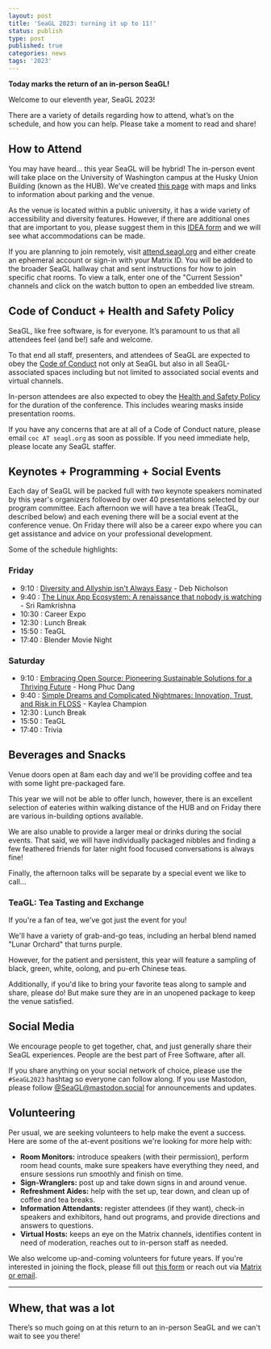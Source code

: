 ```yaml
---
layout: post
title: 'SeaGL 2023: turning it up to 11!'
status: publish
type: post
published: true
categories: news
tags: '2023'
---
```


**Today marks the return of an in-person SeaGL!**

Welcome to our eleventh year, SeaGL 2023!

There are a variety of details regarding how to attend, what’s on the schedule, and how you can help. Please take a moment to read and share!


## How to Attend

You may have heard… this year SeaGL will be hybrid! The in-person event will take place on the University of Washington campus at the Husky Union Building (known as the HUB). We've created [this page](/maps/2023) with maps and links to information about parking and the venue.

As the venue is located within a public university, it has a wide variety of accessibility and diversity features. However, if there are additional ones that are important to you, please suggest them in this [IDEA form](/IDEA_suggestions) and we will see what accommodations can be made.

If you are planning to join remotely, visit [attend.seagl.org](https://attend.seagl.org) and either create an ephemeral account or sign-in with your Matrix ID. You will be added to the broader SeaGL hallway chat and sent instructions for how to join specific chat rooms. To view a talk, enter one of the "Current Session" channels and click on the watch button to open an embedded live stream.


## Code of Conduct + Health and Safety Policy

SeaGL, like free software, is for everyone. It’s paramount to us that all attendees feel (and be!) safe and welcome.

To that end all staff, presenters, and attendees of SeaGL are expected to obey the [Code of Conduct](/coc) not only at SeaGL but also in all SeaGL-associated spaces including but not limited to associated social events and virtual channels.

In-person attendees are also expected to obey the [Health and Safety Policy](/health) for the duration of the conference. This includes wearing masks inside presentation rooms.

If you have any concerns that are at all of a Code of Conduct nature, please email `coc AT seagl.org` as soon as possible. If you need immediate help, please locate any SeaGL staffer.


## Keynotes + Programming + Social Events

Each day of SeaGL will be packed full with two keynote speakers nominated by this year's organizers followed by over 40 presentations selected by our program committee. Each afternoon we will have a tea break (TeaGL, described below) and each evening there will be a social event at the conference venue. On Friday there will also be a career expo where you can get assistance and advice on your professional development.

Some of the schedule highlights:

### Friday
- 9:10 : [Diversity and Allyship isn't Always Easy](https://osem.seagl.org/conferences/seagl2023/program/proposals/1016) - Deb Nicholson
- 9:40 : [The Linux App Ecosystem: A renaissance that nobody is watching](https://osem.seagl.org/conferences/seagl2023/program/proposals/1017) - Sri Ramkrishna
- 10:30 : Career Expo
- 12:30 : Lunch Break
- 15:50 : TeaGL
- 17:40 : Blender Movie Night

### Saturday
- 9:10 : [Embracing Open Source: Pioneering Sustainable Solutions for a Thriving Future](https://osem.seagl.org/conferences/seagl2023/program/proposals/1015) - Hong Phuc Dang
- 9:40 : [Simple Dreams and Complicated Nightmares: Innovation, Trust, and Risk in FLOSS](https://osem.seagl.org/conferences/seagl2023/program/proposals/1014) - Kaylea Champion
- 12:30 : Lunch Break
- 15:50 : TeaGL
- 17:40 : Trivia


## Beverages and Snacks

Venue doors open at 8am each day and we'll be providing coffee and tea with some light pre-packaged fare.

This year we will not be able to offer lunch, however, there is an excellent selection of eateries within walking distance of the HUB and on Friday there are various in-building options available.

We are also unable to provide a larger meal or drinks during the social events. That said, we will have individually packaged nibbles and finding a few feathered friends for later night food focused conversations is always fine!

Finally, the afternoon talks will be separate by a special event we like to call…

### TeaGL: Tea Tasting and Exchange

If you're a fan of tea, we've got just the event for you!

We'll have a variety of grab-and-go teas, including an herbal blend named "Lunar Orchard" that turns purple.

However, for the patient and persistent, this year will feature a sampling of black, green, white, oolong, and pu-erh Chinese teas.

Additionally, if you'd like to bring your favorite teas along to sample and share, please do! But make sure they are in an unopened package to keep the venue satisfied.


## Social Media

We encourage people to get together, chat, and just generally share their SeaGL experiences. People are the best part of Free Software, after all.

If you share anything on your social network of choice, please use the `#SeaGL2023` hashtag so everyone can follow along. If you use Mastodon, please follow [@SeaGL@mastodon.social](https://mastodon.social/@SeaGL/) for announcements and updates.


## Volunteering

Per usual, we are seeking volunteers to help make the event a success. Here are some of the at-event positions we're looking for more help with:

- **Room Monitors:** introduce speakers (with their permission), perform room head counts, make sure speakers have everything they need, and ensure sessions run smoothly and finish on time.
- **Sign-Wranglers:** post up and take down signs in and around venue.
- **Refreshment Aides:** help with the set up, tear down, and clean up of coffee and tea breaks.
- **Information Attendants:** register attendees (if they want), check-in speakers and exhibitors, hand out programs, and provide directions and answers to questions.
- **Virtual Hosts:** keeps an eye on the Matrix channels, identifies content in need of moderation, reaches out to in-person staff as needed.

We also welcome up-and-coming volunteers for future years. If you're interested in joining the flock, please fill out [this form](/volunteer) or reach out via [Matrix or email](/get_involved#volunteer-for-seagl).

---

## Whew, that was a lot

There’s so much going on at this return to an in-person SeaGL and we can't wait to see you there!
